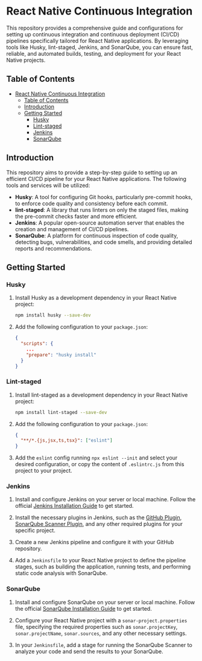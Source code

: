 # React Native Continuous Integration

This repository provides a comprehensive guide and configurations for setting up continuous integration and continuous deployment (CI/CD) pipelines specifically tailored for React Native applications. By leveraging tools like Husky, lint-staged, Jenkins, and SonarQube, you can ensure fast, reliable, and automated builds, testing, and deployment for your React Native projects.

## Table of Contents

- [React Native Continuous Integration](#react-native-continuous-integration)
  - [Table of Contents](#table-of-contents)
  - [Introduction](#introduction)
  - [Getting Started](#getting-started)
    - [Husky](#husky)
    - [Lint-staged](#lint-staged)
    - [Jenkins](#jenkins)
    - [SonarQube](#sonarqube)

## Introduction

This repository aims to provide a step-by-step guide to setting up an efficient CI/CD pipeline for your React Native applications. The following tools and services will be utilized:

- **Husky**: A tool for configuring Git hooks, particularly pre-commit hooks, to enforce code quality and consistency before each commit.
- **lint-staged**: A library that runs linters on only the staged files, making the pre-commit checks faster and more efficient.
- **Jenkins**: A popular open-source automation server that enables the creation and management of CI/CD pipelines.
- **SonarQube**: A platform for continuous inspection of code quality, detecting bugs, vulnerabilities, and code smells, and providing detailed reports and recommendations.

## Getting Started

### Husky

1. Install Husky as a development dependency in your React Native project:

   ```bash
   npm install husky --save-dev
   ```

2. Add the following configuration to your `package.json`:

   ```json
   {
     "scripts": {
       ...
       "prepare": "husky install"
     }
   }
   ```

### Lint-staged

1. Install lint-staged as a development dependency in your React Native project:

   ```bash
   npm install lint-staged --save-dev
   ```

2. Add the following configuration to your `package.json`:

   ```json
   {
     "**/*.{js,jsx,ts,tsx}": ["eslint"]
   }
   ```

3. Add the `eslint` config running `npx eslint --init` and select your desired configuration, or copy the content of `.eslintrc.js` from this project to your project.

### Jenkins

1. Install and configure Jenkins on your server or local machine. Follow the official [Jenkins Installation Guide](https://www.jenkins.io/doc/book/installing/) to get started.

2. Install the necessary plugins in Jenkins, such as the [GitHub Plugin](https://plugins.jenkins.io/github/), [SonarQube Scanner Plugin](https://plugins.jenkins.io/sonar/), and any other required plugins for your specific project.

3. Create a new Jenkins pipeline and configure it with your GitHub repository.

4. Add a `Jenkinsfile` to your React Native project to define the pipeline stages, such as building the application, running tests, and performing static code analysis with SonarQube.

### SonarQube

1. Install and configure SonarQube on your server or local machine. Follow the official [SonarQube Installation Guide](https://docs.sonarqube.org/latest/setup/install-server/) to get started.

2. Configure your React Native project with a `sonar-project.properties` file, specifying the required properties such as `sonar.projectKey`, `sonar.projectName`, `sonar.sources`, and any other necessary settings.

3. In your `Jenkinsfile`, add a stage for running the SonarQube Scanner to analyze your code and send the results to your SonarQube.
